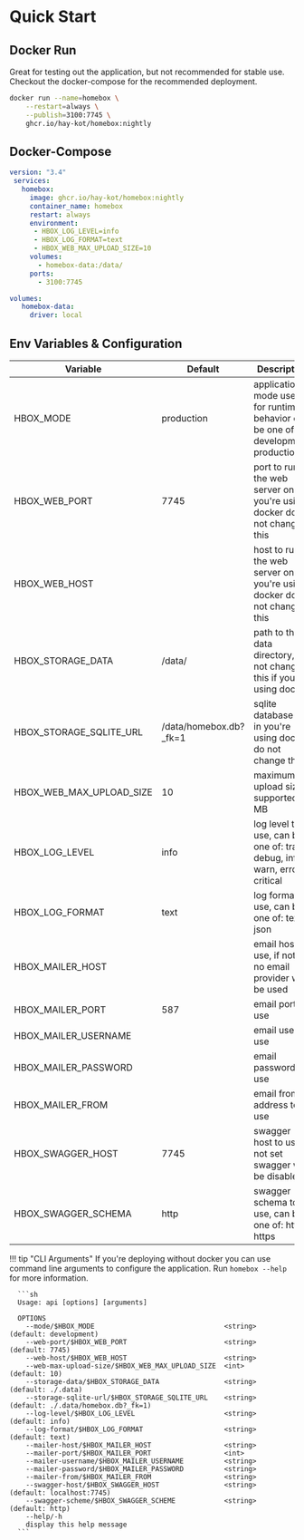 # Quick Start

## Docker Run

Great for testing out the application, but not recommended for stable use. Checkout the docker-compose for the recommended deployment.

```sh
docker run --name=homebox \
    --restart=always \
    --publish=3100:7745 \
    ghcr.io/hay-kot/homebox:nightly
```

## Docker-Compose

```yml
version: "3.4"
 services:
   homebox:
     image: ghcr.io/hay-kot/homebox:nightly
     container_name: homebox
     restart: always
     environment:
      - HBOX_LOG_LEVEL=info
      - HBOX_LOG_FORMAT=text
      - HBOX_WEB_MAX_UPLOAD_SIZE=10
     volumes:
       - homebox-data:/data/
     ports:
       - 3100:7745

volumes:
   homebox-data:
     driver: local
```

## Env Variables & Configuration

| Variable                 | Default                | Description                                                                        |
| ------------------------ | ---------------------- | ---------------------------------------------------------------------------------- |
| HBOX_MODE                | production             | application mode used for runtime behavior  can be one of: development, production |
| HBOX_WEB_PORT            | 7745                   | port to run the web server on, in you're using docker do not change this           |
| HBOX_WEB_HOST            |                        | host to run the web server on, in you're using docker do not change this           |
| HBOX_STORAGE_DATA        | /data/                 | path to the data directory, do not change this if you're using docker              |
| HBOX_STORAGE_SQLITE_URL  | /data/homebox.db?_fk=1 | sqlite database url, in you're using docker do not change this                     |
| HBOX_WEB_MAX_UPLOAD_SIZE | 10                     | maximum file upload size supported in MB                                           |
| HBOX_LOG_LEVEL           | info                   | log level to use, can be one of: trace, debug, info, warn, error, critical         |
| HBOX_LOG_FORMAT          | text                   | log format to use, can be one of: text, json                                       |
| HBOX_MAILER_HOST         |                        | email host to use, if not set no email provider will be used                       |
| HBOX_MAILER_PORT         | 587                    | email port to use                                                                  |
| HBOX_MAILER_USERNAME     |                        | email user to use                                                                  |
| HBOX_MAILER_PASSWORD     |                        | email password to use                                                              |
| HBOX_MAILER_FROM         |                        | email from address to use                                                          |
| HBOX_SWAGGER_HOST        | 7745                   | swagger host to use, if not set swagger will be disabled                           |
| HBOX_SWAGGER_SCHEMA      | http                   | swagger schema to use, can be one of: http, https                                  |

!!! tip "CLI Arguments"
      If you're deploying without docker you can use command line arguments to configure the application. Run `homebox --help` for more information.

      ```sh
      Usage: api [options] [arguments]

      OPTIONS
        --mode/$HBOX_MODE                                <string>  (default: development)
        --web-port/$HBOX_WEB_PORT                        <string>  (default: 7745)
        --web-host/$HBOX_WEB_HOST                        <string>
        --web-max-upload-size/$HBOX_WEB_MAX_UPLOAD_SIZE  <int>     (default: 10)
        --storage-data/$HBOX_STORAGE_DATA                <string>  (default: ./.data)
        --storage-sqlite-url/$HBOX_STORAGE_SQLITE_URL    <string>  (default: ./.data/homebox.db?_fk=1)
        --log-level/$HBOX_LOG_LEVEL                      <string>  (default: info)
        --log-format/$HBOX_LOG_FORMAT                    <string>  (default: text)
        --mailer-host/$HBOX_MAILER_HOST                  <string>
        --mailer-port/$HBOX_MAILER_PORT                  <int>
        --mailer-username/$HBOX_MAILER_USERNAME          <string>
        --mailer-password/$HBOX_MAILER_PASSWORD          <string>
        --mailer-from/$HBOX_MAILER_FROM                  <string>
        --swagger-host/$HBOX_SWAGGER_HOST                <string>  (default: localhost:7745)
        --swagger-scheme/$HBOX_SWAGGER_SCHEME            <string>  (default: http)
        --help/-h
        display this help message
      ```